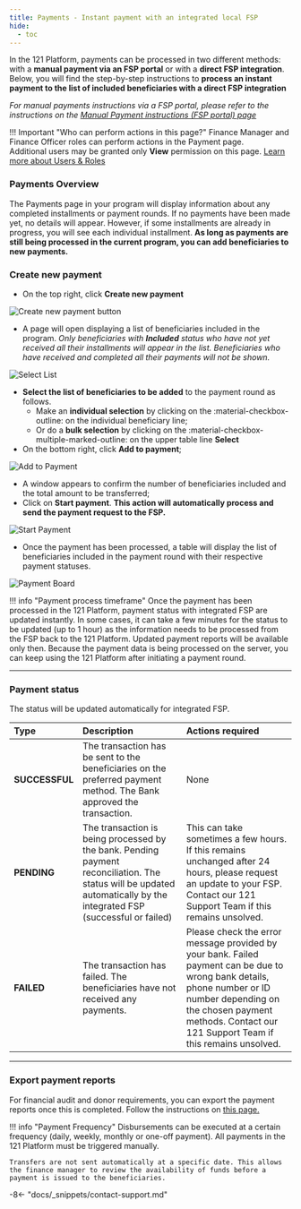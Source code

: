 ```yaml
---
title: Payments - Instant payment with an integrated local FSP
hide:
  - toc
---
```


In the 121 Platform, payments can be processed in two different methods: with a **manual payment via an FSP portal** or with a **direct FSP integration**. Below, you will find the step-by-step instructions to **process an instant payment to the list of included beneficiaries with a direct FSP integration**

*For manual payments instructions via a FSP portal, please refer to the instructions on the [Manual Payment instructions (FSP portal) page](./issue-payment-fsp-portal.md)*

!!! Important "Who can perform actions in this page?"
    Finance Manager and Finance Officer roles can perform actions in the Payment page.  
    Additional users may be granted only **View** permission on this page. [Learn more about Users & Roles](../users/users-roles-page.md)

### Payments Overview

The Payments page in your program will display information about any completed installments or payment rounds. If no payments have been made yet, no details will appear. However, if some installments are already in progress, you will see each individual installment. **As long as payments are still being processed in the current program, you can add beneficiaries to new payments.**

### Create new payment

- On the top right, click **Create new payment**

![Create new payment button](../assets/img/PaymentsPage.png)

- A page will open displaying a list of beneficiaries included in the program.
  *Only beneficiaries with **Included** status who have not yet received all their installments will appear in the list. Beneficiaries who have received and completed all their payments will not be shown.*

![Select List](../assets/img/CreateNew)

- **Select the list of beneficiaries to be added** to the payment round as follows.
    - Make an **individual selection** by clicking on the :material-checkbox-outline: on the individual beneficiary line;
    - Or do a **bulk selection** by clicking on the :material-checkbox-multiple-marked-outline: on the upper table line **Select**
- On the bottom right, click **Add to payment**;

![Add to Payment](../assets/img/CreateNewpaymentSelect.png)

- A window appears to confirm the number of beneficiaries included and the total amount to be transferred;
- Click on **Start payment**. **This action will automatically process and send the payment request to the FSP.**

![Start Payment](../assets/img/StartPayment.png)

- Once the payment has been processed, a table will display the list of beneficiaries included in the payment round with their respective payment statuses.

![Payment Board](../assets/img/PaymentReportBoard.png)

!!! info "Payment process timeframe"
    Once the payment has been processed in the 121 Platform, payment status with integrated FSP are updated instantly. In some cases, it can take a few minutes for the status to be updated (up to 1 hour) as the information needs to be processed from the FSP back to the 121 Platform. Updated payment reports will be available only then.
    Because the payment data is being processed on the server, you can keep using the 121 Platform after initiating a payment round.

---

### Payment status

The status will be updated automatically for integrated FSP.

| Type | Description | Actions required |
| :---- | :----------- | :----------  |
| **SUCCESSFUL** | The transaction has be sent to the beneficiaries on the preferred payment method. The Bank approved the transaction.| None |
| **PENDING** | The transaction is being processed by the bank. Pending payment reconciliation. The status will be updated automatically by the integrated FSP (successful or failed) | This can take sometimes a few hours. If this remains unchanged after 24 hours, please request an update to your FSP. Contact our 121 Support Team if this remains unsolved.|
| **FAILED** | The transaction has failed. The beneficiaries have not received any payments.| Please check the error message provided by your bank. Failed payment can be due to wrong bank details, phone number or ID number depending on the chosen payment methods. Contact our 121 Support Team if this remains unsolved.|

---

### Export payment reports

For financial audit and donor requirements, you can export the payment reports once this is completed. Follow the instructions on [this page.](../payment/payment-reporting.md)

!!! info "Payment Frequency"
    Disbursements can be executed at a certain frequency (daily, weekly, monthly or one-off payment). All payments in the 121 Platform must be triggered manually.

    Transfers are not sent automatically at a specific date. This allows the finance manager to review the availability of funds before a payment is issued to the beneficiaries.


-8<- "docs/_snippets/contact-support.md"

